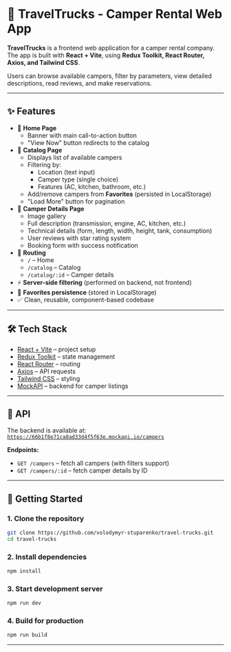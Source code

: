 # 🚐 TravelTrucks - Camper Rental Web App

**TravelTrucks** is a frontend web application for a camper rental company.  
The app is built with **React + Vite**, using **Redux Toolkit, React Router,
Axios, and Tailwind CSS**.

Users can browse available campers, filter by parameters, view detailed
descriptions, read reviews, and make reservations.

---

## ✨ Features

- 📌 **Home Page**
  - Banner with main call-to-action button
  - "View Now" button redirects to the catalog
- 🚐 **Catalog Page**
  - Displays list of available campers
  - Filtering by:
    - Location (text input)
    - Camper type (single choice)
    - Features (AC, kitchen, bathroom, etc.)
  - Add/remove campers from **Favorites** (persisted in LocalStorage)
  - "Load More" button for pagination
- 📝 **Camper Details Page**
  - Image gallery
  - Full description (transmission, engine, AC, kitchen, etc.)
  - Technical details (form, length, width, height, tank, consumption)
  - User reviews with star rating system
  - Booking form with success notification
- 🔀 **Routing**
  - `/` – Home
  - `/catalog` – Catalog
  - `/catalog/:id` – Camper details
- ⚡ **Server-side filtering** (performed on backend, not frontend)
- 💾 **Favorites persistence** (stored in LocalStorage)
- ✅ Clean, reusable, component-based codebase

---

## 🛠️ Tech Stack

- [React + Vite](https://vitejs.dev/) – project setup
- [Redux Toolkit](https://redux-toolkit.js.org/) – state management
- [React Router](https://reactrouter.com/) – routing
- [Axios](https://axios-http.com/) – API requests
- [Tailwind CSS](https://tailwindcss.com/) – styling
- [MockAPI](https://mockapi.io/) – backend for camper listings

---

## 📡 API

The backend is available at:  
[`https://66b1f8e71ca8ad33d4f5f63e.mockapi.io/campers`](https://66b1f8e71ca8ad33d4f5f63e.mockapi.io/campers)

**Endpoints:**

- `GET /campers` – fetch all campers (with filters support)
- `GET /campers/:id` – fetch camper details by ID

---

## 🚀 Getting Started

### 1. Clone the repository

```bash
git clone https://github.com/volodymyr-stuparenko/travel-trucks.git
cd travel-trucks
```

### 2. Install dependencies

```bash
npm install
```

### 3. Start development server

```bash
npm run dev
```

### 4. Build for production

```bash
npm run build
```

---
